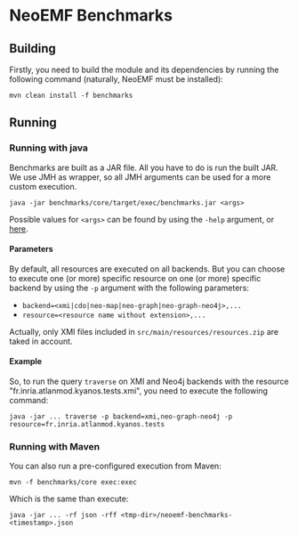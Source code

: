 NeoEMF Benchmarks
=================

## Building
Firstly, you need to build the module and its dependencies by running the following command (naturally, NeoEMF must be installed):

    mvn clean install -f benchmarks
    
## Running

### Running with java
Benchmarks are built as a JAR file. All you have to do is run the built JAR.
We use JMH as wrapper, so all JMH arguments can be used for a more custom execution.

    java -jar benchmarks/core/target/exec/benchmarks.jar <args>
    
Possible values for `<args>` can be found by using the `-help` argument, or [here](https://github.com/yvernageau/NeoEMF/blob/master/benchmarks/core/jmh-usage.txt).

#### Parameters

By default, all resources are executed on all backends. But you can choose to execute one (or more) specific resource on one (or more) specific backend by using the `-p` argument with the following parameters:
- `backend=<xmi|cdo|neo-map|neo-graph|neo-graph-neo4j>,...`
- `resource=<resource name without extension>,...`

Actually, only XMI files included in `src/main/resources/resources.zip` are taked in account.

#### Example

So, to run the query `traverse` on XMI and Neo4j backends with the resource "fr.inria.atlanmod.kyanos.tests.xmi", you need to execute the following command:

    java -jar ... traverse -p backend=xmi,neo-graph-neo4j -p resource=fr.inria.atlanmod.kyanos.tests

### Running with Maven
You can also run a pre-configured execution from Maven:
    
    mvn -f benchmarks/core exec:exec
    
Which is the same than execute:

    java -jar ... -rf json -rff <tmp-dir>/neoemf-benchmarks-<timestamp>.json

